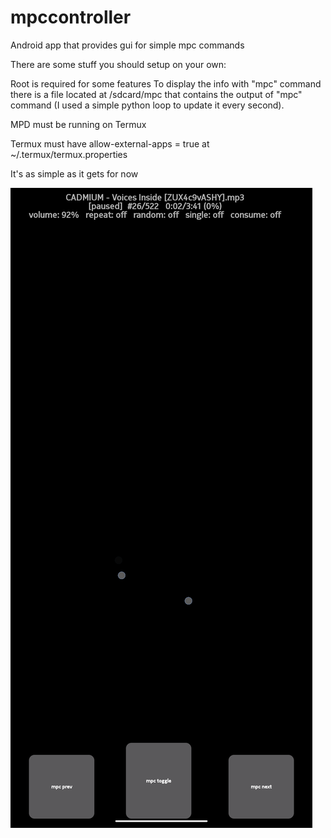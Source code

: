 # mpccontroller
Android app that provides gui for simple mpc commands


There are some stuff you should setup on your own:

Root is required for some features
   To display the info with "mpc" command there is a file located at /sdcard/mpc that contains the output of "mpc" command (I used a simple python loop to update it every second).

MPD must be running on Termux

Termux must have allow-external-apps = true at ~/.termux/termux.properties



It's as simple as it gets for now

![screenshot](https://github.com/salihburock/mpccontroller/blob/main/screenshots/Screenshot_20240914-224028_mpccontroller.png)
